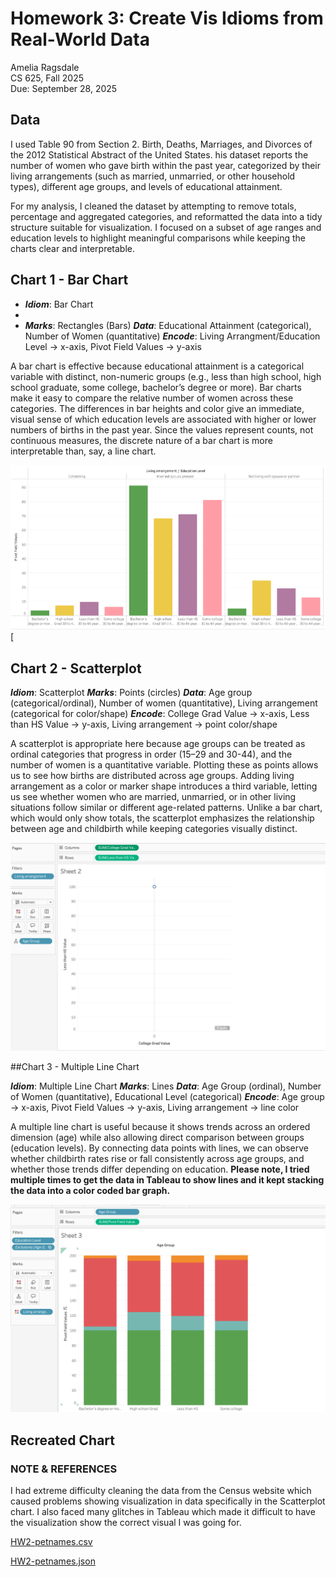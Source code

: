 # Homework 3: Create Vis Idioms from Real-World Data

Amelia Ragsdale  
CS 625, Fall 2025  
Due: September 28, 2025

## Data

I used Table 90 from Section 2. Birth, Deaths, Marriages, and Divorces of the 2012 Statistical Abstract of the United States. his dataset reports the number of women who gave birth within the past year, categorized by their living arrangements (such as married, unmarried, or other household types), different age groups, and levels of educational attainment.

For my analysis, I cleaned the dataset by attempting to remove totals, percentage and aggregated categories, and reformatted the data into a tidy structure suitable for visualization. I focused on a subset of age ranges and education levels to highlight meaningful comparisons while keeping the charts clear and interpretable.

## Chart 1 - Bar Chart

- ***Idiom***: Bar Chart
- 
- ***Marks***: Rectangles (Bars)
***Data***: Educational Attainment (categorical), Number of Women (quantitative)
***Encode***: Living Arrangment/Education Level -> x-axis, Pivot Field Values -> y-axis

A bar chart is effective because educational attainment is a categorical variable with distinct, non-numeric groups (e.g., less than high school, high school graduate, some college, bachelor’s degree or more). Bar charts make it easy to compare the relative number of women across these categories. The differences in bar heights and color give an immediate, visual sense of which education levels are associated with higher or lower numbers of births in the past year. Since the values represent counts, not continuous measures, the discrete nature of a bar chart is more interpretable than, say, a line chart.

![](HW3_BarChart.png)
[

## Chart 2 - Scatterplot

***Idiom***: Scatterplot
***Marks***: Points (circles)
***Data***: Age group (categorical/ordinal), Number of women (quantitative), Living arrangement (categorical for color/shape)
***Encode***: College Grad Value -> x-axis, Less than HS Value -> y-axis, Living arrangement -> point color/shape

A scatterplot is appropriate here because age groups can be treated as ordinal categories that progress in order (15–29 and 30-44), and the number of women is a quantitative variable. Plotting these as points allows us to see how births are distributed across age groups. Adding living arrangement as a color or marker shape introduces a third variable, letting us see whether women who are married, unmarried, or in other living situations follow similar or different age-related patterns. Unlike a bar chart, which would only show totals, the scatterplot emphasizes the relationship between age and childbirth while keeping categories visually distinct.

![](HW3_Scatterplot.png)

##Chart 3 - Multiple Line Chart

***Idiom***: Multiple Line Chart
***Marks***: Lines
***Data***: Age Group (ordinal), Number of Women (quantitative), Educational Level (categorical)
***Encode***: Age group -> x-axis, Pivot Field Values -> y-axis, Living arrangement -> line color

A multiple line chart is useful because it shows trends across an ordered dimension (age) while also allowing direct comparison between groups (education levels). By connecting data points with lines, we can observe whether childbirth rates rise or fall consistently across age groups, and whether those trends differ depending on education.
**Please note, I tried multiple times to get the data in Tableau to show lines and it kept stacking the data into a color coded bar graph.**

![](HW3_MLineChart.png)

## Recreated Chart



### NOTE & REFERENCES

I had extreme difficulty cleaning the data from the Census website which caused problems showing visualization in data specifically in the Scatterplot chart. I also faced many glitches in Tableau which made it difficult to have the visualization show the correct visual I was going for.

[HW2-petnames.csv](https://github.com/amelia1209812/CS625_FALL25/blob/main/HW2-petnames.csv)

[HW2-petnames.json](https://github.com/amelia1209812/CS625_FALL25/blob/main/HW2-petnames.json)
